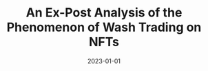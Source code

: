 ---
title: 'An Ex-Post Analysis of the Phenomenon of Wash Trading on NFTs'
collection: publications
permalink: /publication/2023-CEUR Workshop Proceedings-An-Ex-Post.md
excerpt: 'G. Bonifazi, F. Cauteruccio, E. Corradini, M. Marchetti, D. Ursino, L. Virgili'
date: 2023-01-01
venue: 'CEUR Workshop Proceedings'
location: 'DII, Polytechnic University of Marche, Italy'
---